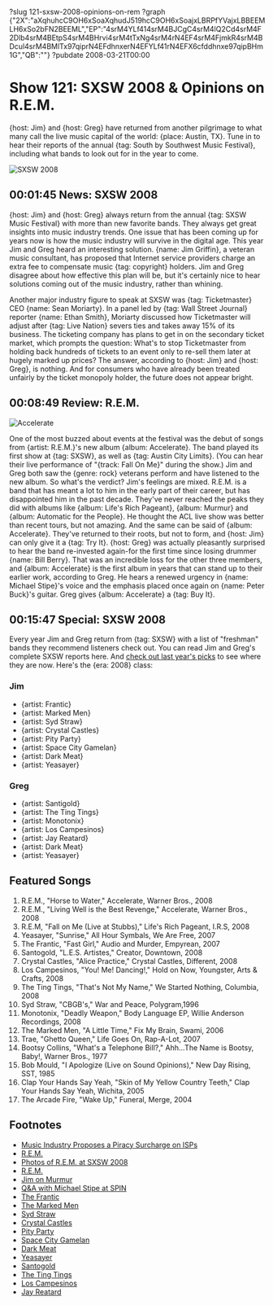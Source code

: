 ?slug 121-sxsw-2008-opinions-on-rem
?graph {"2X":"aXqhuhcC9OH6xSoaXqhudJ519hcC9OH6xSoajxLBRPfYVajxLBBEEMLH6xSo2bFN2BEEML","EP":"4srM4YLf414srM4BJCgC4srM4lQ2Cd4srM4F2Dlb4srM4BEtpS4srM4BHrvi4srM4tTxNg4srM4rN4EF4srM4FjmkR4srM4BDcul4srM4BMlTx97qiprN4EFdhnxerN4EFYLf41rN4EFX6cfddhnxe97qipBHm1G","QB":""}
?pubdate 2008-03-21T00:00

# Show 121: SXSW 2008 & Opinions on R.E.M.
{host: Jim} and {host: Greg} have returned from another pilgrimage to what many call the live music capital of the world: {place: Austin, TX}. Tune in to hear their reports of the annual {tag: South by Southwest Music Festival}, including what bands to look out for in the year to come.

![SXSW 2008](http://static.soundopinions.org/images/2008/sxsw_santogold.jpg)

## 00:01:45 News: SXSW 2008
{host: Jim} and {host: Greg} always return from the annual {tag: SXSW Music Festival} with more than new favorite bands. They always get great insights into music industry trends. One issue that has been coming up for years now is how the music industry will survive in the digital age. This year Jim and Greg heard an interesting solution. {name: Jim Griffin}, a veteran music consultant, has proposed that Internet service providers charge an extra fee to compensate music {tag: copyright} holders. Jim and Greg disagree about how effective this plan will be, but it's certainly nice to hear solutions coming out of the music industry, rather than whining.

Another major industry figure to speak at SXSW was {tag: Ticketmaster} CEO {name: Sean Moriarty}. In a panel led by {tag: Wall Street Journal} reporter {name: Ethan Smith}, Moriarty discussed how Ticketmaster will adjust after {tag: Live Nation} severs ties and takes away 15% of its business. The ticketing company has plans to get in on the secondary ticket market, which prompts the question: What's to stop Ticketmaster from holding back hundreds of tickets to an event only to re-sell them later at hugely marked up prices? The answer, according to {host: Jim} and {host: Greg}, is nothing. And for consumers who have already been treated unfairly by the ticket monopoly holder, the future does not appear bright.

## 00:08:49 Review: R.E.M.
![Accelerate](http://is2.mzstatic.com/image/thumb/Music69/v4/3c/4c/e3/3c4ce36a-2619-45c0-35c2-23a3b57e516e/source/600x600bb.jpg "311145/1095593740")

One of the most buzzed about events at the festival was the debut of songs from {artist: R.E.M.}'s new album {album: Accelerate}. The band played its first show at {tag: SXSW}, as well as {tag: Austin City Limits}. (You can hear their live performance of "{track: Fall On Me}" during the show.) Jim and Greg both saw the {genre: rock} veterans perform and have listened to the new album. So what's the verdict? Jim's feelings are mixed. R.E.M. is a band that has meant a lot to him in the early part of their career, but has disappointed him in the past decade. They've never reached the peaks they did with albums like {album: Life's Rich Pageant}, {album: Murmur} and {album: Automatic for the People}. He thought the ACL live show was better than recent tours, but not amazing. And the same can be said of {album: Accelerate}. They've returned to their roots, but not to form, and {host: Jim} can only give it a {tag: Try It}. {host: Greg} was actually pleasantly surprised to hear the band re-invested again-for the first time since losing drummer {name: Bill Berry}. That was an incredible loss for the other three members, and {album: Accelerate} is the first album in years that can stand up to their earlier work, according to Greg. He hears a renewed urgency in {name: Michael Stipe}'s voice and the emphasis placed once again on {name: Peter Buck}'s guitar. Greg gives {album: Accelerate} a {tag: Buy It}. 

## 00:15:47 Special: SXSW 2008
Every year Jim and Greg return from {tag: SXSW} with a list of "freshman" bands they recommend listeners check out. You can read Jim and Greg's complete SXSW reports here. And [check out last year's picks](/show/69/) to see where they are now. Here's the {era: 2008} class:

### Jim
- {artist: Frantic} 
- {artist: Marked Men}
- {artist: Syd Straw}
- {artist: Crystal Castles}
- {artist: Pity Party}
- {artist: Space City Gamelan}
- {artist: Dark Meat}
- {artist: Yeasayer}

### Greg
- {artist: Santigold}
- {artist: The Ting Tings}
- {artist: Monotonix}
- {artist: Los Campesinos}
- {artist: Jay Reatard}
- {artist: Dark Meat}
- {artist: Yeasayer}

## Featured Songs
1. R.E.M., "Horse to Water," Accelerate, Warner Bros., 2008
2. R.E.M., "Living Well is the Best Revenge," Accelerate, Warner Bros., 2008
3. R.E.M, "Fall on Me (Live at Stubbs)," Life's Rich Pageant, I.R.S, 2008
4. Yeasayer, "Sunrise," All Hour Symbals, We Are Free, 2007
5. The Frantic, "Fast Girl," Audio and Murder, Empyrean, 2007
6. Santogold, "L.E.S. Artistes," Creator, Downtown, 2008
7. Crystal Castles, "Alice Practice," Crystal Castles, Different, 2008
8. Los Campesinos, "You! Me! Dancing!," Hold on Now, Youngster, Arts & Crafts, 2008
9. The Ting Tings, "That's Not My Name," We Started Nothing, Columbia, 2008
10. Syd Straw, "CBGB's," War and Peace, Polygram,1996
11. Monotonix, "Deadly Weapon," Body Language EP, Willie Anderson Recordings, 2008
12. The Marked Men, "A Little Time," Fix My Brain, Swami, 2006
13. Trae, "Ghetto Queen," Life Goes On, Rap-A-Lot, 2007
14. Bootsy Collins, "What's a Telephone Bill?," Ahh...The Name is Bootsy, Baby!, Warner Bros., 1977
15. Bob Mould, "I Apologize (Live on Sound Opinions)," New Day Rising, SST, 1985
16. Clap Your Hands Say Yeah, "Skin of My Yellow Country Teeth," Clap Your Hands Say Yeah, Wichita, 2005 
17. The Arcade Fire, "Wake Up," Funeral, Merge, 2004

## Footnotes
- [Music Industry Proposes a Piracy Surcharge on ISPs](http://archive.wired.com/entertainment/music/news/2008/03/music_levy?currentPage=all)
- [R.E.M.](http://www.remhq.com/)
- [Photos of R.E.M. at SXSW 2008](http://www.npr.org/templates/story/story.php?storyId=88155007)
- [R.E.M.](http://www.allmusic.com/cg/amg.dll?p=amg&sql=11:09fexqtgld0e~T2)
- [Jim on Murmur](http://www.jimdero.com/News2001/GreatFeb24Murmur.htm)
- [Q&A with Michael Stipe at SPIN](http://www.spin.com/articles/qa-michael-stipe)
- [The Frantic](http://www.thefrantic.com/)
- [The Marked Men](http://www.myspace.com/themarkedmen)
- [Syd Straw](http://www.sydstraw.com/)
- [Crystal Castles](http://www.myspace.com/crystalcastles)
- [Pity Party](http://www.myspace.com/thepityparty)
- [Space City Gamelan](http://www.spacecitygamelan.org/)
- [Dark Meat](http://www.myspace.com/darkmeats)
- [Yeasayer](http://www.yeasayer.net/)
- [Santogold](http://www.myspace.com/santogold)
- [The Ting Tings](http://www.last.fm/music/The+Ting+Tings)
- [Los Campesinos](http://www.loscampesinos.com/)
- [Jay Reatard](http://www.myspace.com/jayreatard)
